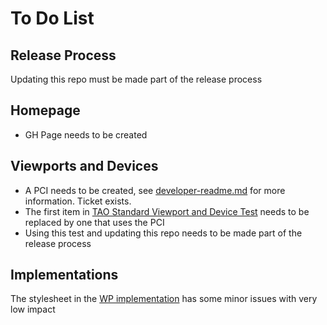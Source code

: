 # To Do List

## Release Process
Updating this repo must be made part of the release process

## Homepage
- GH Page needs to be created

## Viewports and Devices
- A PCI needs to be created, see [developer-readme.md](/src/pci/developer-readme.md) for more information. Ticket exists.
- The first item in [TAO Standard Viewport and Device Test](assets/test/tao-vd-test.zip) needs to be replaced by one that uses the PCI
- Using this test and updating this repo needs to be made part of the release process

## Implementations
The stylesheet in the [WP implementation](src/implementations/wordpress-plugin/tao-system-requirements/) has some minor issues with very low impact